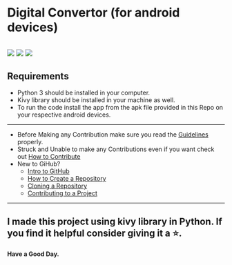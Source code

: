 # Digital Convertor (for android devices)
![](https://img.shields.io/twitter/follow/IamAbir82?color=Black&label=Abir%20Bhattacharya&logo=Twitter&logoColor=Blue&style=flat-square)
![](https://img.shields.io/github/forks/abirbhattacharya82/Digital-Convertor-Mobile-Version?color=green&label=Forks&logo=github&logoColor=white&style=plastic)
![](https://img.shields.io/github/stars/abirbhattacharya82/Digital-Convertor-Mobile-Version?color=green&label=Stars&logo=github&logoColor=white&style=plastic)
![]()
![]()
-------------------
## Requirements
* Python 3 should be installed in your computer.
* Kivy library should be installed in your machine as well.
* To run the code install the app from the apk file provided in this Repo on your respective android devices.
-----------------------
* Before Making any Contribution make sure you read the [Guidelines](Guidelines.md) properly.
* Struck and Unable to make any Contributions even if you want check out [How to Contribute](how_to_contribute.md)
* New to GiHub?
  * [Intro to GitHub](https://youtu.be/wTTek8P2VB4)
  * [How to Create a Repository](https://youtu.be/o6T5F7-SOAo)
  * [Cloning a Repository](https://youtu.be/oYselL5G280)
  * [Contributing to a Project](https://youtu.be/4vq07q7g2xE)
-------------------------------- 
## I made this project using kivy library in Python. If you find it helpful consider giving it a :star:.
#### Have a Good Day.
